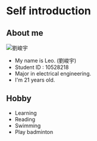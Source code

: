 # Self introduction

## About me
![劉峻宇](https://www.google.com/search?q=Q%E7%94%B7%E5%AD%A9&sxsrf=ALeKk01_evlDrhxxH2RWCXIzy2vcBrB9fA:1583781254845&tbm=isch&source=iu&ictx=1&fir=VZ1MR_F6VMC9YM%253A%252C_R5-kP3_B0d4NM%252C_&vet=1&usg=AI4_-kRiOTHjLMRb9AJVfyfzKB6sFCdLFg&sa=X&ved=2ahUKEwj87eL4jI7oAhVAy4sBHd7bANAQ9QEwAHoECAoQBA#imgrc=4JEKCZGuqf_TyM)

- My name is Leo. (劉峻宇)
- Student ID : 10528218 
- Major in electrical engineering.
- I'm 21 years old.

## Hobby
- Learning
- Reading
- Swimming
- Play badminton
